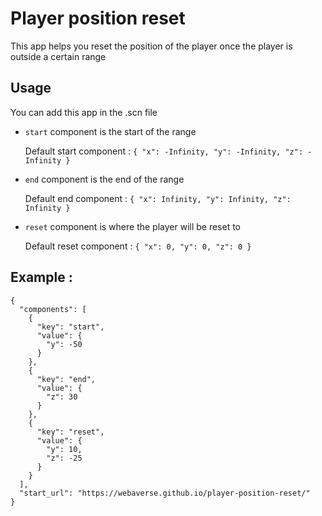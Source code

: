 # Player position reset
This app helps you reset the position of the player once the player is outside a certain range

## Usage
You can add this app in the .scn file

- `start` component is the start of the range

    Default start component : `{ "x": -Infinity, "y": -Infinity, "z": -Infinity }`

- `end` component is the end of the range

    Default end component : `{ "x": Infinity, "y": Infinity, "z": Infinity }`

- `reset` component is where the player will be reset to

    Default reset component : `{ "x": 0, "y": 0, "z": 0 }`

## Example :
```
{
  "components": [
    {
      "key": "start",
      "value": {
        "y": -50
      }
    },
    {
      "key": "end",
      "value": {
        "z": 30
      }
    },
    {
      "key": "reset",
      "value": {
        "y": 10,
        "z": -25
      }
    }
  ],
  "start_url": "https://webaverse.github.io/player-position-reset/"
}
```
